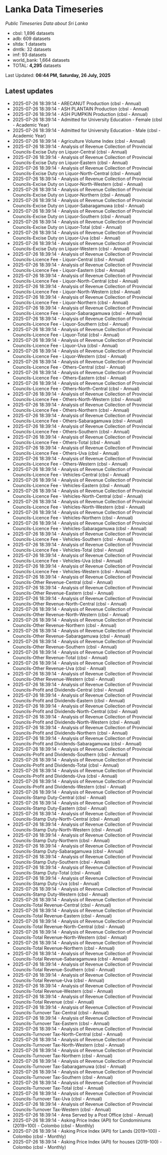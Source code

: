 # Lanka Data Timeseries
*Public Timeseries Data about Sri Lanka*

* cbsl: 1,896 datasets
* adb: 609 datasets
* sltda: 1 datasets
* dmtlk: 32 datasets
* imf: 93 datasets
* world_bank: 1,664 datasets
* TOTAL: **4,295** datasets

Last Updated: **06:44 PM, Saturday, 26 July, 2025**

## Latest updates

* 2025-07-26 18:39:14 - ARECANUT Production (cbsl - Annual)
* 2025-07-26 18:39:14 - ASH PLANTAIN Production (cbsl - Annual)
* 2025-07-26 18:39:14 - ASH PUMPKIN Production (cbsl - Annual)
* 2025-07-26 18:39:14 - Admitted for University Education - Female (cbsl - Academic Year)
* 2025-07-26 18:39:14 - Admitted for University Education - Male (cbsl - Academic Year)
* 2025-07-26 18:39:14 - Agriculture Volume Index (cbsl - Annual)
* 2025-07-26 18:39:14 - Analysis of Revenue Collection of Provincial Councils-Excise Duty on Liquor-Central (cbsl - Annual)
* 2025-07-26 18:39:14 - Analysis of Revenue Collection of Provincial Councils-Excise Duty on Liquor-Eastern (cbsl - Annual)
* 2025-07-26 18:39:14 - Analysis of Revenue Collection of Provincial Councils-Excise Duty on Liquor-North-Central (cbsl - Annual)
* 2025-07-26 18:39:14 - Analysis of Revenue Collection of Provincial Councils-Excise Duty on Liquor-North-Western (cbsl - Annual)
* 2025-07-26 18:39:14 - Analysis of Revenue Collection of Provincial Councils-Excise Duty on Liquor-Northern (cbsl - Annual)
* 2025-07-26 18:39:14 - Analysis of Revenue Collection of Provincial Councils-Excise Duty on Liquor-Sabaragamuwa (cbsl - Annual)
* 2025-07-26 18:39:14 - Analysis of Revenue Collection of Provincial Councils-Excise Duty on Liquor-Southern (cbsl - Annual)
* 2025-07-26 18:39:14 - Analysis of Revenue Collection of Provincial Councils-Excise Duty on Liquor-Total (cbsl - Annual)
* 2025-07-26 18:39:14 - Analysis of Revenue Collection of Provincial Councils-Excise Duty on Liquor-Uva (cbsl - Annual)
* 2025-07-26 18:39:14 - Analysis of Revenue Collection of Provincial Councils-Excise Duty on Liquor-Western (cbsl - Annual)
* 2025-07-26 18:39:14 - Analysis of Revenue Collection of Provincial Councils-Licence Fee - Liquor-Central (cbsl - Annual)
* 2025-07-26 18:39:14 - Analysis of Revenue Collection of Provincial Councils-Licence Fee - Liquor-Eastern (cbsl - Annual)
* 2025-07-26 18:39:14 - Analysis of Revenue Collection of Provincial Councils-Licence Fee - Liquor-North-Central (cbsl - Annual)
* 2025-07-26 18:39:14 - Analysis of Revenue Collection of Provincial Councils-Licence Fee - Liquor-North-Western (cbsl - Annual)
* 2025-07-26 18:39:14 - Analysis of Revenue Collection of Provincial Councils-Licence Fee - Liquor-Northern (cbsl - Annual)
* 2025-07-26 18:39:14 - Analysis of Revenue Collection of Provincial Councils-Licence Fee - Liquor-Sabaragamuwa (cbsl - Annual)
* 2025-07-26 18:39:14 - Analysis of Revenue Collection of Provincial Councils-Licence Fee - Liquor-Southern (cbsl - Annual)
* 2025-07-26 18:39:14 - Analysis of Revenue Collection of Provincial Councils-Licence Fee - Liquor-Total (cbsl - Annual)
* 2025-07-26 18:39:14 - Analysis of Revenue Collection of Provincial Councils-Licence Fee - Liquor-Uva (cbsl - Annual)
* 2025-07-26 18:39:14 - Analysis of Revenue Collection of Provincial Councils-Licence Fee - Liquor-Western (cbsl - Annual)
* 2025-07-26 18:39:14 - Analysis of Revenue Collection of Provincial Councils-Licence Fee - Others-Central (cbsl - Annual)
* 2025-07-26 18:39:14 - Analysis of Revenue Collection of Provincial Councils-Licence Fee - Others-Eastern (cbsl - Annual)
* 2025-07-26 18:39:14 - Analysis of Revenue Collection of Provincial Councils-Licence Fee - Others-North-Central (cbsl - Annual)
* 2025-07-26 18:39:14 - Analysis of Revenue Collection of Provincial Councils-Licence Fee - Others-North-Western (cbsl - Annual)
* 2025-07-26 18:39:14 - Analysis of Revenue Collection of Provincial Councils-Licence Fee - Others-Northern (cbsl - Annual)
* 2025-07-26 18:39:14 - Analysis of Revenue Collection of Provincial Councils-Licence Fee - Others-Sabaragamuwa (cbsl - Annual)
* 2025-07-26 18:39:14 - Analysis of Revenue Collection of Provincial Councils-Licence Fee - Others-Southern (cbsl - Annual)
* 2025-07-26 18:39:14 - Analysis of Revenue Collection of Provincial Councils-Licence Fee - Others-Total (cbsl - Annual)
* 2025-07-26 18:39:14 - Analysis of Revenue Collection of Provincial Councils-Licence Fee - Others-Uva (cbsl - Annual)
* 2025-07-26 18:39:14 - Analysis of Revenue Collection of Provincial Councils-Licence Fee - Others-Western (cbsl - Annual)
* 2025-07-26 18:39:14 - Analysis of Revenue Collection of Provincial Councils-Licence Fee - Vehicles-Central (cbsl - Annual)
* 2025-07-26 18:39:14 - Analysis of Revenue Collection of Provincial Councils-Licence Fee - Vehicles-Eastern (cbsl - Annual)
* 2025-07-26 18:39:14 - Analysis of Revenue Collection of Provincial Councils-Licence Fee - Vehicles-North-Central (cbsl - Annual)
* 2025-07-26 18:39:14 - Analysis of Revenue Collection of Provincial Councils-Licence Fee - Vehicles-North-Western (cbsl - Annual)
* 2025-07-26 18:39:14 - Analysis of Revenue Collection of Provincial Councils-Licence Fee - Vehicles-Northern (cbsl - Annual)
* 2025-07-26 18:39:14 - Analysis of Revenue Collection of Provincial Councils-Licence Fee - Vehicles-Sabaragamuwa (cbsl - Annual)
* 2025-07-26 18:39:14 - Analysis of Revenue Collection of Provincial Councils-Licence Fee - Vehicles-Southern (cbsl - Annual)
* 2025-07-26 18:39:14 - Analysis of Revenue Collection of Provincial Councils-Licence Fee - Vehicles-Total (cbsl - Annual)
* 2025-07-26 18:39:14 - Analysis of Revenue Collection of Provincial Councils-Licence Fee - Vehicles-Uva (cbsl - Annual)
* 2025-07-26 18:39:14 - Analysis of Revenue Collection of Provincial Councils-Licence Fee - Vehicles-Western (cbsl - Annual)
* 2025-07-26 18:39:14 - Analysis of Revenue Collection of Provincial Councils-Other Revenue-Central (cbsl - Annual)
* 2025-07-26 18:39:14 - Analysis of Revenue Collection of Provincial Councils-Other Revenue-Eastern (cbsl - Annual)
* 2025-07-26 18:39:14 - Analysis of Revenue Collection of Provincial Councils-Other Revenue-North-Central (cbsl - Annual)
* 2025-07-26 18:39:14 - Analysis of Revenue Collection of Provincial Councils-Other Revenue-North-Western (cbsl - Annual)
* 2025-07-26 18:39:14 - Analysis of Revenue Collection of Provincial Councils-Other Revenue-Northern (cbsl - Annual)
* 2025-07-26 18:39:14 - Analysis of Revenue Collection of Provincial Councils-Other Revenue-Sabaragamuwa (cbsl - Annual)
* 2025-07-26 18:39:14 - Analysis of Revenue Collection of Provincial Councils-Other Revenue-Southern (cbsl - Annual)
* 2025-07-26 18:39:14 - Analysis of Revenue Collection of Provincial Councils-Other Revenue-Total (cbsl - Annual)
* 2025-07-26 18:39:14 - Analysis of Revenue Collection of Provincial Councils-Other Revenue-Uva (cbsl - Annual)
* 2025-07-26 18:39:14 - Analysis of Revenue Collection of Provincial Councils-Other Revenue-Western (cbsl - Annual)
* 2025-07-26 18:39:14 - Analysis of Revenue Collection of Provincial Councils-Profit and Dividends-Central (cbsl - Annual)
* 2025-07-26 18:39:14 - Analysis of Revenue Collection of Provincial Councils-Profit and Dividends-Eastern (cbsl - Annual)
* 2025-07-26 18:39:14 - Analysis of Revenue Collection of Provincial Councils-Profit and Dividends-North-Central (cbsl - Annual)
* 2025-07-26 18:39:14 - Analysis of Revenue Collection of Provincial Councils-Profit and Dividends-North-Western (cbsl - Annual)
* 2025-07-26 18:39:14 - Analysis of Revenue Collection of Provincial Councils-Profit and Dividends-Northern (cbsl - Annual)
* 2025-07-26 18:39:14 - Analysis of Revenue Collection of Provincial Councils-Profit and Dividends-Sabaragamuwa (cbsl - Annual)
* 2025-07-26 18:39:14 - Analysis of Revenue Collection of Provincial Councils-Profit and Dividends-Southern (cbsl - Annual)
* 2025-07-26 18:39:14 - Analysis of Revenue Collection of Provincial Councils-Profit and Dividends-Total (cbsl - Annual)
* 2025-07-26 18:39:14 - Analysis of Revenue Collection of Provincial Councils-Profit and Dividends-Uva (cbsl - Annual)
* 2025-07-26 18:39:14 - Analysis of Revenue Collection of Provincial Councils-Profit and Dividends-Western (cbsl - Annual)
* 2025-07-26 18:39:14 - Analysis of Revenue Collection of Provincial Councils-Stamp Duty-Central (cbsl - Annual)
* 2025-07-26 18:39:14 - Analysis of Revenue Collection of Provincial Councils-Stamp Duty-Eastern (cbsl - Annual)
* 2025-07-26 18:39:14 - Analysis of Revenue Collection of Provincial Councils-Stamp Duty-North-Central (cbsl - Annual)
* 2025-07-26 18:39:14 - Analysis of Revenue Collection of Provincial Councils-Stamp Duty-North-Western (cbsl - Annual)
* 2025-07-26 18:39:14 - Analysis of Revenue Collection of Provincial Councils-Stamp Duty-Northern (cbsl - Annual)
* 2025-07-26 18:39:14 - Analysis of Revenue Collection of Provincial Councils-Stamp Duty-Sabaragamuwa (cbsl - Annual)
* 2025-07-26 18:39:14 - Analysis of Revenue Collection of Provincial Councils-Stamp Duty-Southern (cbsl - Annual)
* 2025-07-26 18:39:14 - Analysis of Revenue Collection of Provincial Councils-Stamp Duty-Total (cbsl - Annual)
* 2025-07-26 18:39:14 - Analysis of Revenue Collection of Provincial Councils-Stamp Duty-Uva (cbsl - Annual)
* 2025-07-26 18:39:14 - Analysis of Revenue Collection of Provincial Councils-Stamp Duty-Western (cbsl - Annual)
* 2025-07-26 18:39:14 - Analysis of Revenue Collection of Provincial Councils-Total Revenue-Central (cbsl - Annual)
* 2025-07-26 18:39:14 - Analysis of Revenue Collection of Provincial Councils-Total Revenue-Eastern (cbsl - Annual)
* 2025-07-26 18:39:14 - Analysis of Revenue Collection of Provincial Councils-Total Revenue-North-Central (cbsl - Annual)
* 2025-07-26 18:39:14 - Analysis of Revenue Collection of Provincial Councils-Total Revenue-North-Western (cbsl - Annual)
* 2025-07-26 18:39:14 - Analysis of Revenue Collection of Provincial Councils-Total Revenue-Northern (cbsl - Annual)
* 2025-07-26 18:39:14 - Analysis of Revenue Collection of Provincial Councils-Total Revenue-Sabaragamuwa (cbsl - Annual)
* 2025-07-26 18:39:14 - Analysis of Revenue Collection of Provincial Councils-Total Revenue-Southern (cbsl - Annual)
* 2025-07-26 18:39:14 - Analysis of Revenue Collection of Provincial Councils-Total Revenue-Uva (cbsl - Annual)
* 2025-07-26 18:39:14 - Analysis of Revenue Collection of Provincial Councils-Total Revenue-Western (cbsl - Annual)
* 2025-07-26 18:39:14 - Analysis of Revenue Collection of Provincial Councils-Total Revenue (cbsl - Annual)
* 2025-07-26 18:39:14 - Analysis of Revenue Collection of Provincial Councils-Turnover Tax-Central (cbsl - Annual)
* 2025-07-26 18:39:14 - Analysis of Revenue Collection of Provincial Councils-Turnover Tax-Eastern (cbsl - Annual)
* 2025-07-26 18:39:14 - Analysis of Revenue Collection of Provincial Councils-Turnover Tax-North-Central (cbsl - Annual)
* 2025-07-26 18:39:14 - Analysis of Revenue Collection of Provincial Councils-Turnover Tax-North-Western (cbsl - Annual)
* 2025-07-26 18:39:14 - Analysis of Revenue Collection of Provincial Councils-Turnover Tax-Northern (cbsl - Annual)
* 2025-07-26 18:39:14 - Analysis of Revenue Collection of Provincial Councils-Turnover Tax-Sabaragamuwa (cbsl - Annual)
* 2025-07-26 18:39:14 - Analysis of Revenue Collection of Provincial Councils-Turnover Tax-Southern (cbsl - Annual)
* 2025-07-26 18:39:14 - Analysis of Revenue Collection of Provincial Councils-Turnover Tax-Total (cbsl - Annual)
* 2025-07-26 18:39:14 - Analysis of Revenue Collection of Provincial Councils-Turnover Tax-Uva (cbsl - Annual)
* 2025-07-26 18:39:14 - Analysis of Revenue Collection of Provincial Councils-Turnover Tax-Western (cbsl - Annual)
* 2025-07-26 18:39:14 - Area Served by a Post Office (cbsl - Annual)
* 2025-07-26 18:39:14 - Asking Price Index (API) for Condominiums (2019=100) - Colombo (cbsl - Monthly)
* 2025-07-26 18:39:14 - Asking Price Index (API) for Lands (2019=100) - Colombo (cbsl - Monthly)
* 2025-07-26 18:39:14 - Asking Price Index (API) for houses (2019-100) - Colombo (cbsl - Monthly)